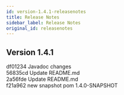 ```yaml
---
id: version-1.4.1-releasenotes
title: Release Notes
sidebar_label: Release Notes
original_id: releasenotes
---
```


## Version 1.4.1
df01234 Javadoc changes</br>
56835cd Update README.md</br>
2a56fde Update README.md</br>
f21a962 new snapshot pom 1.4.0-SNAPSHOT</br>